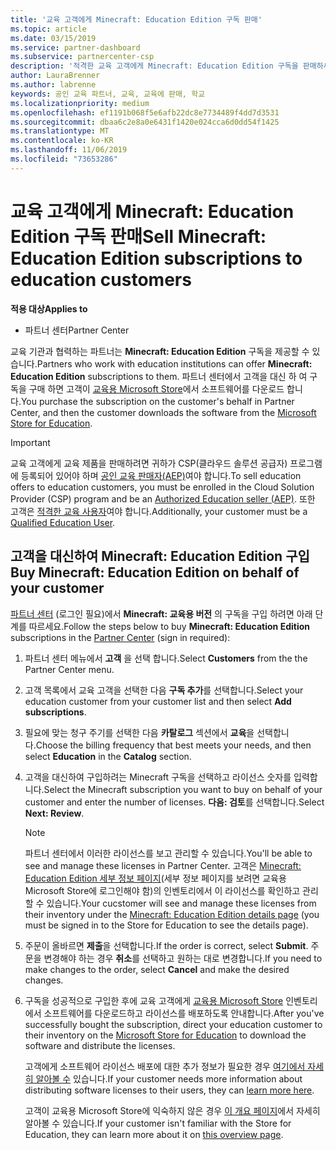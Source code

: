 ```yaml
---
title: '교육 고객에게 Minecraft: Education Edition 구독 판매'
ms.topic: article
ms.date: 03/15/2019
ms.service: partner-dashboard
ms.subservice: partnercenter-csp
description: '적격한 교육 고객에게 Minecraft: Education Edition 구독을 판매하세요.'
author: LauraBrenner
ms.author: labrenne
keywords: 공인 교육 파트너, 교육, 교육에 판매, 학교
ms.localizationpriority: medium
ms.openlocfilehash: ef1191b068f5e6afb22dc8e7734489f4dd7d3531
ms.sourcegitcommit: dbaa6c2e8a0e6431f1420e024cca6d0dd54f1425
ms.translationtype: MT
ms.contentlocale: ko-KR
ms.lasthandoff: 11/06/2019
ms.locfileid: "73653286"
---
```

# <a name="sell-minecraft-education-edition-subscriptions-to-education-customers"></a><span data-ttu-id="7701a-104">교육 고객에게 Minecraft: Education Edition 구독 판매</span><span class="sxs-lookup"><span data-stu-id="7701a-104">Sell Minecraft: Education Edition subscriptions to education customers</span></span>

<span data-ttu-id="7701a-105">**적용 대상**</span><span class="sxs-lookup"><span data-stu-id="7701a-105">**Applies to**</span></span>

-  <span data-ttu-id="7701a-106">파트너 센터</span><span class="sxs-lookup"><span data-stu-id="7701a-106">Partner Center</span></span>

<span data-ttu-id="7701a-107">교육 기관과 협력하는 파트너는 **Minecraft: Education Edition** 구독을 제공할 수 있습니다.</span><span class="sxs-lookup"><span data-stu-id="7701a-107">Partners who work with education institutions can offer **Minecraft: Education Edition** subscriptions to them.</span></span> <span data-ttu-id="7701a-108">파트너 센터에서 고객을 대신 하 여 구독을 구매 하면 고객이 [교육용 Microsoft Store](https://educationstore.microsoft.com)에서 소프트웨어를 다운로드 합니다.</span><span class="sxs-lookup"><span data-stu-id="7701a-108">You purchase the subscription on the customer's behalf in Partner Center, and then the customer downloads the software from the [Microsoft Store for Education](https://educationstore.microsoft.com).</span></span> 

>[!IMPORTANT]
><span data-ttu-id="7701a-109">교육 고객에게 교육 제품을 판매하려면 귀하가 CSP(클라우드 솔루션 공급자) 프로그램에 등록되어 있어야 하며 [공인 교육 판매자(AEP)](https://www.mepn.com)여야 합니다.</span><span class="sxs-lookup"><span data-stu-id="7701a-109">To sell education offers to education customers, you must be enrolled in the Cloud Solution Provider (CSP) program and be an [Authorized Education seller (AEP)](https://www.mepn.com).</span></span> <span data-ttu-id="7701a-110">또한 고객은 [적격한 교육 사용자](https://www.microsoftvolumelicensing.com/DocumentSearch.aspx?Mode=3&DocumentTypeId=7)여야 합니다.</span><span class="sxs-lookup"><span data-stu-id="7701a-110">Additionally, your customer must be a [Qualified Education User](https://www.microsoftvolumelicensing.com/DocumentSearch.aspx?Mode=3&DocumentTypeId=7).</span></span>  

 
## <a name="buy-minecraft-education-edition-on-behalf-of-your-customer"></a><span data-ttu-id="7701a-111">고객을 대신하여 **Minecraft: Education Edition** 구입</span><span class="sxs-lookup"><span data-stu-id="7701a-111">Buy **Minecraft: Education Edition** on behalf of your customer</span></span>

<span data-ttu-id="7701a-112">[파트너 센터](https://partnercenter.microsoft.com/pcv/dashboard/overview
) (로그인 필요)에서 **Minecraft: 교육용 버전** 의 구독을 구입 하려면 아래 단계를 따르세요.</span><span class="sxs-lookup"><span data-stu-id="7701a-112">Follow the steps below to buy **Minecraft: Education Edition** subscriptions in the [Partner Center](https://partnercenter.microsoft.com/pcv/dashboard/overview
) (sign in required):</span></span>

  1.  <span data-ttu-id="7701a-113">파트너 센터 메뉴에서 **고객** 을 선택 합니다.</span><span class="sxs-lookup"><span data-stu-id="7701a-113">Select **Customers** from the the Partner Center menu.</span></span>
  
  2.  <span data-ttu-id="7701a-114">고객 목록에서 교육 고객을 선택한 다음 **구독 추가**를 선택합니다.</span><span class="sxs-lookup"><span data-stu-id="7701a-114">Select your education customer from your customer list and then select **Add subscriptions**.</span></span>
  
  3.  <span data-ttu-id="7701a-115">필요에 맞는 청구 주기를 선택한 다음 **카탈로그** 섹션에서 **교육**을 선택합니다.</span><span class="sxs-lookup"><span data-stu-id="7701a-115">Choose the billing frequency that best meets your needs, and then select **Education** in the **Catalog** section.</span></span>

  4.  <span data-ttu-id="7701a-116">고객을 대신하여 구입하려는 Minecraft 구독을 선택하고 라이선스 숫자를 입력합니다.</span><span class="sxs-lookup"><span data-stu-id="7701a-116">Select the Minecraft subscription you want to buy on behalf of your customer and enter the number of licenses.</span></span> <span data-ttu-id="7701a-117">**다음: 검토**를 선택합니다.</span><span class="sxs-lookup"><span data-stu-id="7701a-117">Select **Next: Review**.</span></span>

      >[!NOTE]
      ><span data-ttu-id="7701a-118">파트너 센터에서 이러한 라이선스를 보고 관리할 수 있습니다.</span><span class="sxs-lookup"><span data-stu-id="7701a-118">You'll be able to see and manage these licenses in Partner Center.</span></span> <span data-ttu-id="7701a-119">고객은 [Minecraft: Education Edition 세부 정보 페이지](https://educationstore.microsoft.com/store/details/minecraft-education-edition/9nblggh4r2r6)(세부 정보 페이지를 보려면 교육용 Microsoft Store에 로그인해야 함)의 인벤토리에서 이 라이선스를 확인하고 관리할 수 있습니다.</span><span class="sxs-lookup"><span data-stu-id="7701a-119">Your cucstomer will see and manage these licenses from their inventory under the [Minecraft: Education Edition details page](https://educationstore.microsoft.com/store/details/minecraft-education-edition/9nblggh4r2r6) (you must be signed in to the Store for Education to see the details page).</span></span> 

  5.  <span data-ttu-id="7701a-120">주문이 올바르면 **제출**을 선택합니다.</span><span class="sxs-lookup"><span data-stu-id="7701a-120">If the order is correct, select **Submit**.</span></span> <span data-ttu-id="7701a-121">주문을 변경해야 하는 경우 **취소**를 선택하고 원하는 대로 변경합니다.</span><span class="sxs-lookup"><span data-stu-id="7701a-121">If you need to make changes to the order, select **Cancel** and make the desired changes.</span></span>   

  6.  <span data-ttu-id="7701a-122">구독을 성공적으로 구입한 후에 교육 고객에게 [교육용 Microsoft Store](https://educationstore.microsoft.com) 인벤토리에서 소프트웨어를 다운로드하고 라이선스를 배포하도록 안내합니다.</span><span class="sxs-lookup"><span data-stu-id="7701a-122">After you've successfully bought the subscription, direct your education customer to their inventory on the [Microsoft Store for Education](https://educationstore.microsoft.com) to download the software and distribute the licenses.</span></span>

      <span data-ttu-id="7701a-123">고객에게 소프트웨어 라이선스 배포에 대한 추가 정보가 필요한 경우 [여기에서 자세히 알아볼 수](https://docs.microsoft.com/education/windows/school-get-minecraft#distribute-minecraft) 있습니다.</span><span class="sxs-lookup"><span data-stu-id="7701a-123">If your customer needs more information about distributing software licenses to their users, they can [learn more here](https://docs.microsoft.com/education/windows/school-get-minecraft#distribute-minecraft).</span></span>  
  
      <span data-ttu-id="7701a-124">고객이 교육용 Microsoft Store에 익숙하지 않은 경우 [이 개요 페이지](https://docs.microsoft.com/microsoft-store/windows-store-for-business-overview)에서 자세히 알아볼 수 있습니다.</span><span class="sxs-lookup"><span data-stu-id="7701a-124">If your customer isn't familiar with the Store for Education, they can learn more about it on [this overview page](https://docs.microsoft.com/microsoft-store/windows-store-for-business-overview).</span></span>  

      

